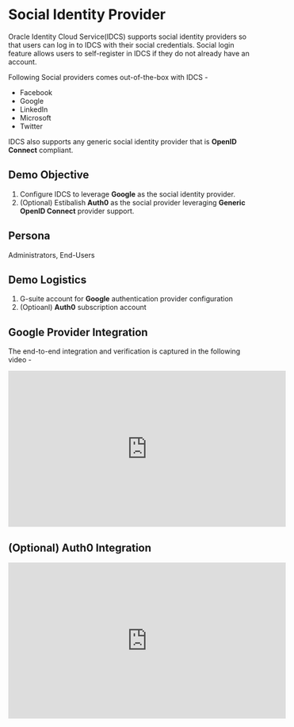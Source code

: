 # Social Identity Provider

Oracle Identity Cloud Service(IDCS) supports social identity providers so that users can log in to IDCS with their social credentials. Social login feature allows users to self-register in IDCS if they do not already have an account.

Following Social providers comes out-of-the-box with IDCS -

* Facebook
* Google
* LinkedIn
* Microsoft
* Twitter

IDCS also supports any generic social identity provider that is **OpenID Connect** compliant.

## Demo Objective

1. Configure IDCS to leverage **Google** as the social identity provider. 
2. (Optional) Estibalish **Auth0** as the social provider leveraging **Generic OpenID Connect** provider support.

## Persona

Administrators, End-Users

## Demo Logistics
1. G-suite account for **Google** authentication provider configuration
2. (Optioanl) **Auth0** subscription account

## Google Provider Integration

The end-to-end integration and verification is captured in the following video -

<iframe width="560" height="315" src="https://www.youtube.com/embed/JU8ArDvzWq0" frameborder="0" allow="autoplay; encrypted-media" allowfullscreen></iframe>



## (Optional) Auth0 Integration

<iframe width="560" height="315" src="https://www.youtube.com/embed/kgik7VDdn-k" frameborder="0" allow="autoplay; encrypted-media" allowfullscreen></iframe>